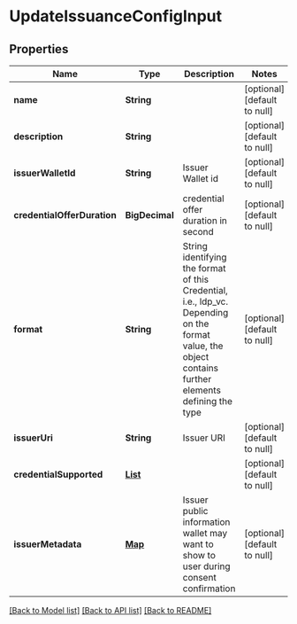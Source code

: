 # UpdateIssuanceConfigInput

## Properties

| Name                        | Type                                     | Description                                                                                                                                           | Notes                        |
| --------------------------- | ---------------------------------------- | ----------------------------------------------------------------------------------------------------------------------------------------------------- | ---------------------------- |
| **name**                    | **String**                               |                                                                                                                                                       | [optional] [default to null] |
| **description**             | **String**                               |                                                                                                                                                       | [optional] [default to null] |
| **issuerWalletId**          | **String**                               | Issuer Wallet id                                                                                                                                      | [optional] [default to null] |
| **credentialOfferDuration** | **BigDecimal**                           | credential offer duration in second                                                                                                                   | [optional] [default to null] |
| **format**                  | **String**                               | String identifying the format of this Credential, i.e., ldp_vc. Depending on the format value, the object contains further elements defining the type | [optional] [default to null] |
| **issuerUri**               | **String**                               | Issuer URI                                                                                                                                            | [optional] [default to null] |
| **credentialSupported**     | [**List**](CredentialSupportedObject.md) |                                                                                                                                                       | [optional] [default to null] |
| **issuerMetadata**          | [**Map**](AnyType.md)                    | Issuer public information wallet may want to show to user during consent confirmation                                                                 | [optional] [default to null] |

[[Back to Model list]](../README.md#documentation-for-models) [[Back to API list]](../README.md#documentation-for-api-endpoints) [[Back to README]](../README.md)
